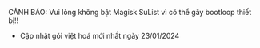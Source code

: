 CẢNH BÁO: Vui lòng không bật Magisk SuList vì có thể gây bootloop thiết bị!!

- Cập nhật gói việt hoá mới nhất ngày 23/01/2024
  

